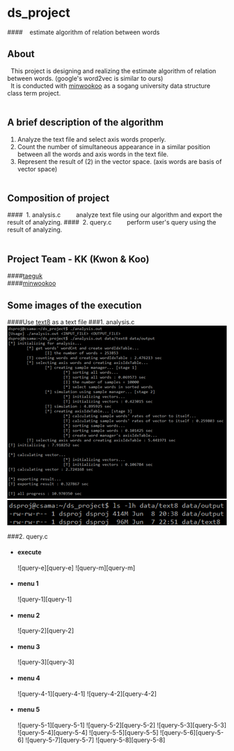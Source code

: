 ds_project
==========
####&nbsp;&nbsp;&nbsp;&nbsp;estimate algorithm of relation between words
<br/>

About
-----
&nbsp;&nbsp;This project is designing and realizing the estimate algorithm of relation between words. (google's word2vec is similar to ours)<br/>
&nbsp;&nbsp;It is conducted with [minwookoo](https://github.com/minwookoo) as a sogang university data structure class term project.
<br/><br/>

A brief description of the algorithm
-----
1. Analyze the text file and select axis words properly.
2. Count the number of simultaneous appearance in a similar position between all the words and axis words in the text file.
3. Represent the result of (2) in the vector space. (axis words are basis of vector space)
<br/><br/>

Composition of project
-----
####&nbsp;&nbsp;1. analysis.c
&nbsp;&nbsp;&nbsp;&nbsp;&nbsp;&nbsp;&nbsp;&nbsp;analyze text file using our algorithm and export the result of analyzing.
####&nbsp;&nbsp;2. query.c
&nbsp;&nbsp;&nbsp;&nbsp;&nbsp;&nbsp;&nbsp;&nbsp;perform user's query using the result of analyzing.
<br/><br/>

Project Team - KK (Kwon & Koo)
-----
####[taeguk](https://github.com/taeguk)<br/>
####[minwookoo](https://github.com/minwookoo)
<br/>

Some images of the execution
-----
####Use [text8](http://mattmahoney.net/dc/textdata) as a text file
###1. analysis.c <br/>
  ![analysis-1][analysis-1]
  ![analysis-2][analysis-2]

###2. query.c
  * <h4>execute</h4>
    ![query-e][query-e]
    ![query-m][query-m]
  * <h4>menu 1</h4>
    ![query-1][query-1]
  * <h4>menu 2</h4>
    ![query-2][query-2]
  * <h4>menu 3</h4>
    ![query-3][query-3]
  * <h4>menu 4</h4>
    ![query-4-1][query-4-1]
    ![query-4-2][query-4-2]
  * <h4>menu 5</h4>
    ![query-5-1][query-5-1]
    ![query-5-2][query-5-2]
    ![query-5-3][query-5-3]
    ![query-5-4][query-5-4]
    ![query-5-5][query-5-5]
    ![query-5-6][query-5-6]
    ![query-5-7][query-5-7]
    ![query-5-8][query-5-8]

[analysis-1]: https://github.com/taeguk/ds_project/blob/master/img/analysis-1.png
[analysis-2]: https://github.com/taeguk/ds_project/blob/master/img/analysis-2.png
[query-e]: https://github.com/taeguk/ds_project/blob/master/img/query-e.png
[query-m]: https://github.com/taeguk/ds_project/blob/master/img/query-m.png
[query-1]: https://github.com/taeguk/ds_project/blob/master/img/query-1.png
[query-2]: https://github.com/taeguk/ds_project/blob/master/img/query-2.png
[query-3]: https://github.com/taeguk/ds_project/blob/master/img/query-3.png
[query-4-1]: https://github.com/taeguk/ds_project/blob/master/img/query-4-1.png
[query-4-2]: https://github.com/taeguk/ds_project/blob/master/img/query-4-2.png
[query-5-1]: https://github.com/taeguk/ds_project/blob/master/img/query-5-1.png
[query-5-2]: https://github.com/taeguk/ds_project/blob/master/img/query-5-2.png
[query-5-3]: https://github.com/taeguk/ds_project/blob/master/img/query-5-3.png
[query-5-4]: https://github.com/taeguk/ds_project/blob/master/img/query-5-4.png
[query-5-5]: https://github.com/taeguk/ds_project/blob/master/img/query-5-5.png
[query-5-6]: https://github.com/taeguk/ds_project/blob/master/img/query-5-6.png
[query-5-7]: https://github.com/taeguk/ds_project/blob/master/img/query-5-7.png
[query-5-8]: https://github.com/taeguk/ds_project/blob/master/img/query-5-8.png
